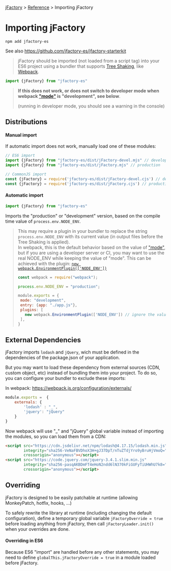 [jFactory](../README.md) > [Reference](ref-index.md) > Importing jFactory 

# Importing jFactory

```shell script
npm add jfactory-es
```

See also https://github.com/jfactory-es/jfactory-starterkit

>jFactory should be imported (not loaded from a script tag) into your ES6 project using a bundler that supports [Tree Shaking](https://developer.mozilla.org/docs/Glossary/Tree_shaking), like [Webpack](https://webpack.js.org). 

```javascript
import {jFactory} from "jfactory-es" 
```
>**If this does not work, or does not switch to developer mode when webpack ["mode"](https://webpack.js.org/configuration/mode/) is "development", see below**.
>
> (running in developer mode, you should see a warning in the console)

## Distributions

#### Manual import

If automatic import does not work, manually load one of these modules:

```javascript
// ES6 import
import {jFactory} from "jfactory-es/dist/jFactory-devel.mjs" // development
import {jFactory} from "jfactory-es/dist/jFactory.mjs" // production

// CommonJS import
const {jFactory} = require('jfactory-es/dist/jFactory-devel.cjs') // development
const {jFactory} = require('jfactory-es/dist/jFactory.cjs') // production
```

#### Automatic import  
```javascript
import {jFactory} from "jfactory-es" 
```

Imports the "production" or "development" version, based on the compile time value of `process.env.NODE_ENV`.
>This may require a plugin in your bundler to replace the string `process.env.NODE_ENV` with its current value (in output files before the Tree Shaking is applied).\
> In webpack, this is the default behavior based on the value of ["mode"](https://webpack.js.org/configuration/mode/), but if you are using a developer server or CI, you may want to use the real NODE_ENV while keeping the value of "mode". This can be achieved 
> with the plugin: [`new webpack.EnvironmentPlugin(['NODE_ENV'])`](https://webpack.js.org/plugins/environment-plugin/)
>
>```javascript
>const webpack = require("webpack");
>
>process.env.NODE_ENV = "production";  
>
>module.exports = {
>  mode: "development",
>  entry: {app: "./app.js"},
>  plugins: [
>    new webpack.EnvironmentPlugin(['NODE_ENV']) // ignore the value of "mode"
>  ],
>} 
>```

## External Dependencies

jFactory imports `lodash` and `jQuery`, wich must be defined in the dependencies of the package.json of your application.

But you may want to load these dependency from external sources (CDN, custom object, etc) instead of bundling them into your project.
To do so, you can configure your bundler to exclude these imports:

In webpack:
https://webpack.js.org/configuration/externals/
```javascript
module.exports =  {
    externals: {
        'lodash' : "_",
        'jquery': "jQuery"
    }
}
```

Now webpack will use "_" and "jQuery" global variable instead of importing the modules, so
you can load them from a CDN:

```html
<script src="https://cdn.jsdelivr.net/npm/lodash@4.17.15/lodash.min.js"
        integrity="sha256-VeNaFBVDhoX3H+gJ37DpT/nTuZTdjYro9yBruHjVmoQ="
        crossorigin="anonymous"></script>
<script src="https://code.jquery.com/jquery-3.4.1.slim.min.js"
        integrity="sha256-pasqAKBDmFT4eHoN2ndd6lN370kFiGUFyTiUHWhU7k8="
        crossorigin="anonymous"></script>
```

## Overriding

jFactory is designed to be easily patchable at runtime (allowing MonkeyPatch, hotfix, hooks, ...)

To safely rewrite the library at runtime (including changing the default configuration), define a temporary global variable `jFactoryOverride = true` before loading anything from jFactory, then call `jFactoryLoader.init()` when your overrides are done.

#### Overriding in ES6

Because ES6 "import" are handled before any other statements, you may need to define `globalThis.jFactoryOverride = true` in a module loaded before jFactory.
 
